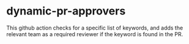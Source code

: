 # dynamic-pr-approvers

This github action checks for a specific list of keywords, and adds the relevant team as a required reviewer if the keyword is found in the PR.